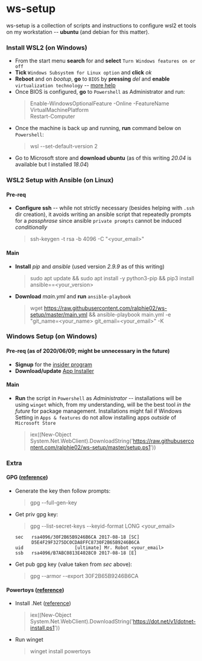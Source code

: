 # ws-setup
ws-setup is a collection of scripts and instructions to configure wsl2 et tools on my workstation -- **ubuntu** (and debian for this matter).

### Install WSL2 (on Windows)
- From the start menu **search** for and **select** `Turn Windows features on or off`
- **Tick** `Windows Subsystem for Linux option` and **click** *ok*
- **Reboot** and on *bootup*, **go** to `BIOS` by **pressing** *del* and **enable** `virtualization technology` -- [more help](http://tinyurl.com/yatbhr4u)
- Once BIOS is configured, **go** to `Powershell` as Administrator and run:
    > Enable-WindowsOptionalFeature -Online -FeatureName VirtualMachinePlatform  
    > Restart-Computer
- Once the machine is back up and running, **run** command below on `Powershell`:
    > wsl --set-default-version 2
- Go to Microsoft store and **download ubuntu** (as of this writing *20.04* is available but I installed *18.04*)

### WSL2 Setup with Ansible (on Linux)
#### Pre-req
- **Configure ssh** -- while not strictly necessary (besides helping with `.ssh` dir creation), it avoids writing an ansible script that repeatedly prompts for a *passphrase* since ansible `private prompts` cannot be induced *conditionally*
    > ssh-keygen -t rsa -b 4096 -C "<your_email>"
#### Main
- **Install** *pip* and *ansible* (used version *2.9.9* as of this writing)
    > sudo apt update && sudo apt install -y python3-pip && pip3 install ansible==<your_version>
- **Download** *main.yml* and **run** `ansible-playbook`
    > wget https://raw.githubusercontent.com/ralphie02/ws-setup/master/main.yml && ansible-playbook main.yml -e "git_name=<your_name> git_email=<your_email>" -K
### Windows Setup (on Windows)
#### Pre-req (as of 2020/06/09; might be unnecessary in the future)
- **Signup** for the [insider program](https://forms.office.com/Pages/ResponsePage.aspx?id=v4j5cvGGr0GRqy180BHbR-NSOqDz219PqoOqk5qxQEZUNFkzQVcxMkJXWEFCUkE4WThQWUJMVlA1Ty4u)
- **Download/update** [App Installer](https://www.microsoft.com/en-ca/p/app-installer/9nblggh4nns1?activetab=pivot:overviewtab)
#### Main
- **Run** the script in `Powershell` as *Administrator* -- installations will be using `winget` which, from my understanding, will be the best tool *in the future* for package management. Installations might fail if Windows Setting in `Apps & features` do not allow installing apps *outside* of `Microsoft Store`
    > iex((New-Object System.Net.WebClient).DownloadString('https://raw.githubusercontent.com/ralphie02/ws-setup/master/setup.ps1'))

### Extra
#### GPG ([reference](https://docs.gitlab.com/ee/user/project/repository/gpg_signed_commits/))
- Generate the key then follow prompts:
    > gpg --full-gen-key
- Get priv gpg key: 
    > gpg --list-secret-keys --keyid-format LONG <your_email>
    ```
    sec   rsa4096/30F2B65B9246B6CA 2017-08-18 [SC]
          D5E4F29F3275DC0CDA8FFC8730F2B65B9246B6CA
    uid                   [ultimate] Mr. Robot <your_email>
    ssb   rsa4096/B7ABC0813E4028C0 2017-08-18 [E]
    ```
- Get pub gpg key (value taken from *sec* above):
    > gpg --armor --export 30F2B65B9246B6CA
#### Powertoys ([reference](https://github.com/microsoft/PowerToys#installing-and-running-microsoft-powertoys))
- Install .Net ([reference](https://docs.microsoft.com/en-us/dotnet/core/tools/dotnet-install-script#recommended-version))
    > iex((New-Object System.Net.WebClient).DownloadString('https://dot.net/v1/dotnet-install.ps1'))
- Run winget
    > winget install powertoys
